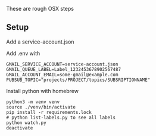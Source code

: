 These are rough OSX steps

## Setup

Add a service-account.json

Add .env with
```
GMAIL_SERVICE_ACCOUNT=service-account.json
GMAIL_QUEUE_LABEL=Label_1232453678902567487
GMAIL_ACCOUNT_EMAIL=some-gmail@example.com
PUBSUB_TOPIC="projects/PROJECT/topics/SUBSRIPTIONNAME"
```

Install python with homebrew

```
python3 -m venv venv
source ./venv/bin/activate
pip install -r requirements.lock
# python list-labels.py to see all labels
python watch.py
deactivate
```
